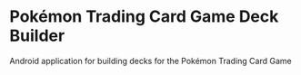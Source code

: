 # Pokémon Trading Card Game Deck Builder

Android application for building decks for the Pokémon Trading Card Game